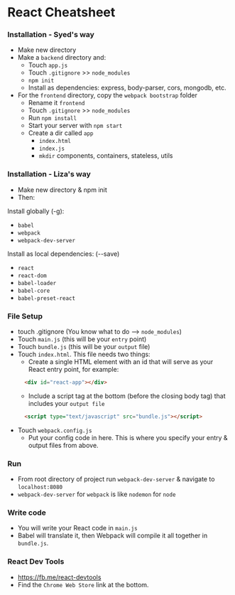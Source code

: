 # React Cheatsheet

### Installation - Syed's way
- Make new directory
- Make a `backend` directory and:
  - Touch `app.js`
  - Touch `.gitignore` >> `node_modules`
  - `npm init`
  - Install as dependencies: express, body-parser, cors, mongodb, etc.
- For the `frontend` directory, copy the `webpack bootstrap` folder
  - Rename it `frontend`
  - Touch `.gitignore` >> `node_modules`
  - Run `npm install`
  - Start your server with `npm start`
  - Create a dir called `app`
    - `index.html`
    - `index.js`
    - `mkdir` components, containers, stateless, utils 






### Installation - Liza's way
- Make new directory & npm init
- Then:

Install globally (-g):
- `babel`
- `webpack`
- `webpack-dev-server`

Install as local dependencies: (--save)
- `react`
- `react-dom`
- `babel-loader`
- `babel-core`
- `babel-preset-react`

### File Setup
- touch .gitignore (You know what to do --> `node_modules`)
- Touch `main.js` (this will be your `entry` point)
- Touch `bundle.js` (this will be your `output` file)
- Touch `index.html`. This file needs two things:
  - Create a single HTML element with an id that will serve as your React entry point, for example:
  ``` html
    <div id="react-app"></div>
  ```
  - Include a script tag at the bottom (before the closing body tag) that includes your `output file`
  ``` html
    <script type="text/javascript" src="bundle.js"></script>
  ```
- Touch `webpack.config.js`
  - Put your config code in here. This is where you specify your entry & output files from above.

### Run
- From root directory of project run `webpack-dev-server` & navigate to `localhost:8080`
- `webpack-dev-server` for `webpack` is like `nodemon` for `node`

### Write code
- You will write your React code in `main.js`
- Babel will translate it, then Webpack will compile it all together in `bundle.js`.

### React Dev Tools
- https://fb.me/react-devtools
- Find the `Chrome Web Store` link at the bottom.
